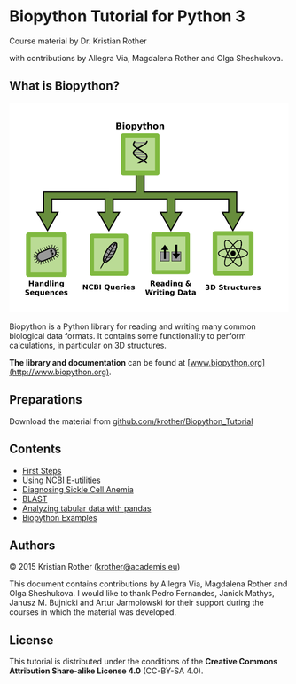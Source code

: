 
# Biopython Tutorial for Python 3

Course material by Dr. Kristian Rother

with contributions by Allegra Via, Magdalena Rother and Olga Sheshukova.


## What is Biopython?

![Biopython Overview](images/overview.png)

Biopython is a Python library for reading and writing many common biological data formats. It contains some functionality to perform calculations, in particular on 3D structures.

**The library and documentation** can be found at [www.biopython.org](http://www.biopython.org).

## Preparations

Download the material from [github.com/krother/Biopython_Tutorial](https://github.com/krother/Biopython_Tutorial)

## Contents

* [First Steps](first_steps.md)
* [Using NCBI E-utilities](ncbi_eutils.md)
* [Diagnosing Sickle Cell Anemia](sicklecell.md)
* [BLAST](BLAST.md)
* [Analyzing tabular data with pandas](pandas.md)
* [Biopython Examples](biopython_ref.md)

## Authors

© 2015 Kristian Rother (krother@academis.eu)

This document contains contributions by Allegra Via, Magdalena Rother and Olga Sheshukova.
I would like to thank Pedro Fernandes, Janick Mathys, Janusz M. Bujnicki and Artur Jarmolowski for their support during the courses in which the material was developed.

## License

This tutorial is distributed under the conditions of the **Creative Commons Attribution Share-alike License 4.0** (CC-BY-SA 4.0).
